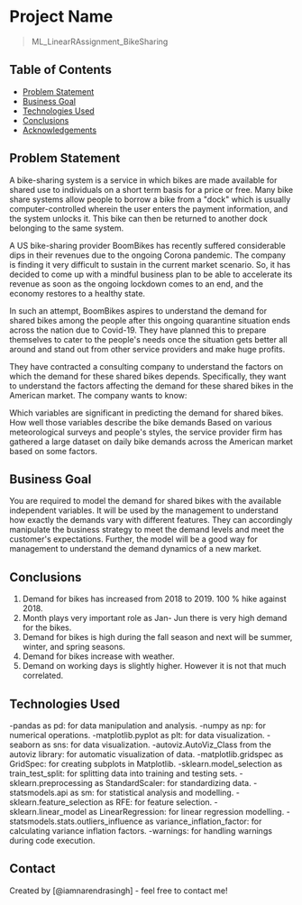 # Project Name
> ML_LinearRAssignment_BikeSharing


## Table of Contents
* [Problem Statement](#general-information)
* [Business Goal](#business-goal)
* [Technologies Used](#technologies-used)
* [Conclusions](#conclusions)
* [Acknowledgements](#acknowledgements)

<!-- You can include any other section that is pertinent to your problem -->

## Problem Statement
A bike-sharing system is a service in which bikes are made available for shared use to individuals on a short term basis for a price or free. Many bike share systems allow people to borrow a bike from a "dock" which is usually computer-controlled wherein the user enters the payment information, and the system unlocks it. This bike can then be returned to another dock belonging to the same system.


A US bike-sharing provider BoomBikes has recently suffered considerable dips in their revenues due to the ongoing Corona pandemic. The company is finding it very difficult to sustain in the current market scenario. So, it has decided to come up with a mindful business plan to be able to accelerate its revenue as soon as the ongoing lockdown comes to an end, and the economy restores to a healthy state. 


In such an attempt, BoomBikes aspires to understand the demand for shared bikes among the people after this ongoing quarantine situation ends across the nation due to Covid-19. They have planned this to prepare themselves to cater to the people's needs once the situation gets better all around and stand out from other service providers and make huge profits.


They have contracted a consulting company to understand the factors on which the demand for these shared bikes depends. Specifically, they want to understand the factors affecting the demand for these shared bikes in the American market. The company wants to know:

Which variables are significant in predicting the demand for shared bikes.
How well those variables describe the bike demands
Based on various meteorological surveys and people's styles, the service provider firm has gathered a large dataset on daily bike demands across the American market based on some factors.



## Business Goal
You are required to model the demand for shared bikes with the available independent variables. It will be used by the management to understand how exactly the demands vary with different features. They can accordingly manipulate the business strategy to meet the demand levels and meet the customer's expectations. Further, the model will be a good way for management to understand the demand dynamics of a new market. 

<!-- You don't have to answer all the questions - just the ones relevant to your project. -->

## Conclusions
1.	Demand for bikes has increased from 2018 to 2019. 100 % hike against 2018.
2.	Month plays very important role as Jan- Jun there is very high demand for the bikes.
3.	Demand for bikes is high during the fall season and next will be summer, winter, and spring seasons.
4.	Demand for bikes increase with weather.
5.	Demand on working days is slightly higher. However it is not that much correlated.


<!-- You don't have to answer all the questions - just the ones relevant to your project. -->


## Technologies Used
-pandas as pd: for data manipulation and analysis.
-numpy as np: for numerical operations.
-matplotlib.pyplot as plt: for data visualization.
-seaborn as sns: for data visualization.
-autoviz.AutoViz_Class from the autoviz library: for automatic visualization of data.
-matplotlib.gridspec as GridSpec: for creating subplots in Matplotlib.
-sklearn.model_selection as train_test_split: for splitting data into training and testing sets.
-sklearn.preprocessing as StandardScaler: for standardizing data.
-statsmodels.api as sm: for statistical analysis and modelling.
-sklearn.feature_selection as RFE: for feature selection.
-sklearn.linear_model as LinearRegression: for linear regression modelling.
-statsmodels.stats.outliers_influence as variance_inflation_factor: for calculating variance inflation factors.
-warnings: for handling warnings during code execution.

<!-- As the libraries versions keep on changing, it is recommended to mention the version of library used in this project -->


## Contact
Created by [@iamnarendrasingh] - feel free to contact me!


<!-- Optional -->
<!-- ## License -->
<!-- This project is open source and available under the [... License](). -->

<!-- You don't have to include all sections - just the one's relevant to your project -->